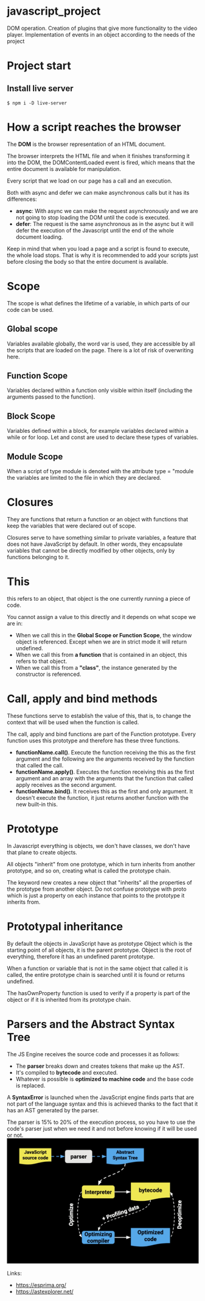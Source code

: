# javascript_project
DOM operation. Creation of plugins that give more functionality to the video player. Implementation of events in an object according to the needs of the project

# Project start
## Install live server
```terminal
$ npm i -D live-server
```

# How a script reaches the browser
The **DOM** is the browser representation of an HTML document.

The browser interprets the HTML file and when it finishes transforming it into the DOM, the DOMContentLoaded event is fired, which means that the entire document is available for manipulation.

Every script that we load on our page has a call and an execution.

Both with async and defer we can make asynchronous calls but it has its differences:
* **async**: With async we can make the request asynchronously and we are not going to stop loading the DOM until the code is executed.
* **defer**: The request is the same asynchronous as in the async but it will defer the execution of the Javascript until the end of the whole document loading.

Keep in mind that when you load a page and a script is found to execute, the whole load stops. That is why it is recommended to add your scripts just before closing the body so that the entire document is available.

# Scope
The scope is what defines the lifetime of a variable, in which parts of our code can be used.

## Global scope
Variables available globally, the word var is used, they are accessible by all the scripts that are loaded on the page. There is a lot of risk of overwriting here.

## Function Scope
Variables declared within a function only visible within itself (including the arguments passed to the function).

## Block Scope
Variables defined within a block, for example variables declared within a while or for loop. Let and const are used to declare these types of variables.

## Module Scope
When a script of type module is denoted with the attribute type = "module the variables are limited to the file in which they are declared.

# Closures
They are functions that return a function or an object with functions that keep the variables that were declared out of scope.

Closures serve to have something similar to private variables, a feature that does not have JavaScript by default. In other words, they encapsulate variables that cannot be directly modified by other objects, only by functions belonging to it.

# This
this refers to an object, that object is the one currently running a piece of code.

You cannot assign a value to this directly and it depends on what scope we are in:
* When we call this in the **Global Scope or Function Scope**, the window object is referenced. Except when we are in strict mode it will return undefined.
* When we call this from **a function** that is contained in an object, this refers to that object.
* When we call this from a **"class"**, the instance generated by the constructor is referenced. 

# Call, apply and bind methods
These functions serve to establish the value of this, that is, to change the context that will be used when the function is called.

The call, apply and bind functions are part of the Function prototype. Every function uses this prototype and therefore has these three functions.

* **functionName.call()**. Execute the function receiving the this as the first argument and the following are the arguments received by the function that called the call.
* **functionName.apply()**. Executes the function receiving this as the first argument and an array with the arguments that the function that called apply receives as the second argument.
* **functionName.bind()**. It receives this as the first and only argument. It doesn't execute the function, it just returns another function with the new built-in this.

# Prototype
In Javascript everything is objects, we don't have classes, we don't have that plane to create objects.

All objects "inherit" from one prototype, which in turn inherits from another prototype, and so on, creating what is called the prototype chain.

The keyword new creates a new object that "inherits" all the properties of the prototype from another object. Do not confuse prototype with proto which is just a property on each instance that points to the prototype it inherits from.

# Prototypal inheritance
By default the objects in JavaScript have as prototype Object which is the starting point of all objects, it is the parent prototype. Object is the root of everything, therefore it has an undefined parent prototype.

When a function or variable that is not in the same object that called it is called, the entire prototype chain is searched until it is found or returns undefined.

The hasOwnProperty function is used to verify if a property is part of the object or if it is inherited from its prototype chain.

# Parsers and the Abstract Syntax Tree
The JS Engine receives the source code and processes it as follows:
* The **parser** breaks down and creates tokens that make up the AST.
* It's compiled to **bytecode** and executed.
* Whatever is possible is **optimized to machine code** and the base code is replaced.

A **SyntaxError** is launched when the JavaScript engine finds parts that are not part of the language syntax and this is achieved thanks to the fact that it has an AST generated by the parser.

The parser is 15% to 20% of the execution process, so you have to use the code's parser just when we need it and not before knowing if it will be used or not.
![](./readmeImages/javascriptProcess.png)

Links:
* https://esprima.org/
* https://astexplorer.net/